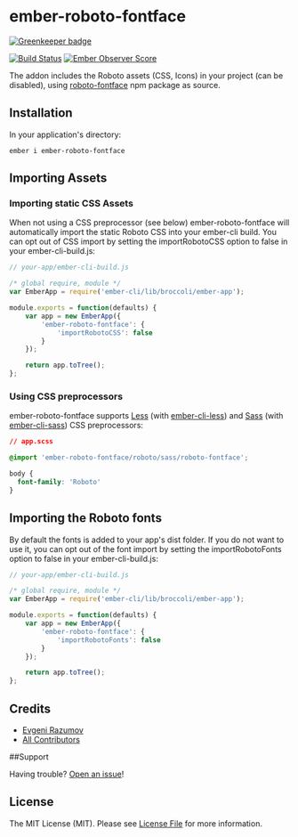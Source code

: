 # ember-roboto-fontface

[![Greenkeeper badge](https://badges.greenkeeper.io/enniel/ember-roboto-fontface.svg)](https://greenkeeper.io/)

[![Build Status](https://travis-ci.org/enniel/ember-roboto-fontface.svg?branch=master)](https://travis-ci.org/enniel/ember-roboto-fontface)
[![Ember Observer Score](https://emberobserver.com/badges/ember-roboto-fontface.svg)](https://emberobserver.com/addons/ember-roboto-fontface)

The addon includes the Roboto assets (CSS, Icons) in your project (can be disabled), using [roboto-fontface](https://github.com/choffmeister/roboto-fontface-bower) npm package as source.

## Installation

In your application's directory:

`ember i ember-roboto-fontface`

## Importing Assets

### Importing static CSS Assets

When not using a CSS preprocessor (see below) ember-roboto-fontface will automatically import the static Roboto CSS into your ember-cli build. You can opt out of CSS import by setting the importRobotoCSS option to false in your ember-cli-build.js:

```js
// your-app/ember-cli-build.js

/* global require, module */
var EmberApp = require('ember-cli/lib/broccoli/ember-app');

module.exports = function(defaults) {
    var app = new EmberApp({
        'ember-roboto-fontface': {
            'importRobotoCSS': false
        }
    });

    return app.toTree();
};
```
### Using CSS preprocessors

ember-roboto-fontface supports [Less](http://lesscss.org) (with [ember-cli-less](https://github.com/gdub22/ember-cli-less)) and [Sass](http://sass-lang.com) (with [ember-cli-sass](https://github.com/aexmachina/ember-cli-sass)) CSS preprocessors:

```css
// app.scss

@import 'ember-roboto-fontface/roboto/sass/roboto-fontface';

body {
  font-family: 'Roboto'
}

```

## Importing the Roboto fonts

By default the fonts is added to your app's dist folder. If you do not want to use it, you can opt out of the font import by setting the importRobotoFonts option to false in your ember-cli-build.js:

```js
// your-app/ember-cli-build.js

/* global require, module */
var EmberApp = require('ember-cli/lib/broccoli/ember-app');

module.exports = function(defaults) {
    var app = new EmberApp({
        'ember-roboto-fontface': {
            'importRobotoFonts': false
        }
    });

    return app.toTree();
};
```

## Credits

- [Evgeni Razumov](https://github.com/enniel)
- [All Contributors](../../contributors)

##Support

Having trouble? [Open an issue](https://github.com/enniel/ember-roboto-fontface/issues/new)!

## License

The MIT License (MIT). Please see [License File](LICENSE.md) for more information.
